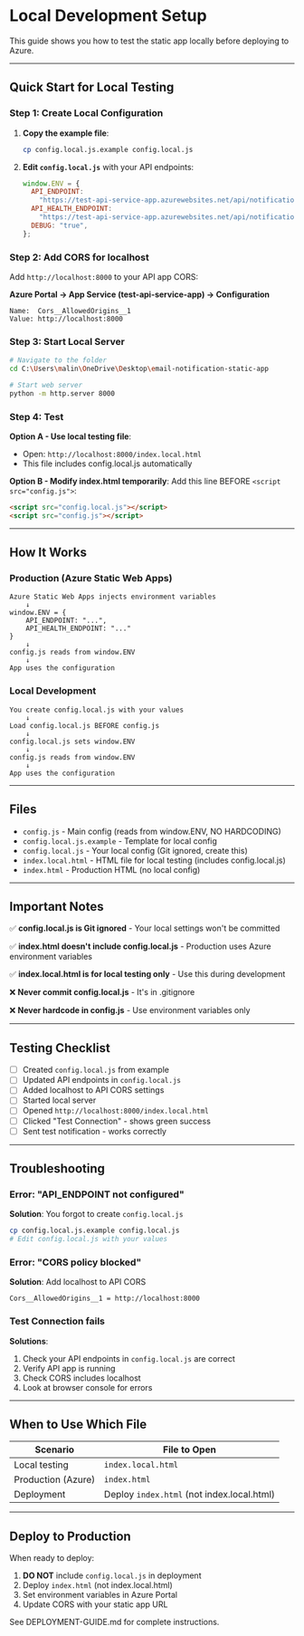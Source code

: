 # Local Development Setup

This guide shows you how to test the static app locally before deploying to Azure.

---

## Quick Start for Local Testing

### Step 1: Create Local Configuration

1. **Copy the example file**:

   ```bash
   cp config.local.js.example config.local.js
   ```

2. **Edit `config.local.js`** with your API endpoints:
   ```javascript
   window.ENV = {
     API_ENDPOINT:
       "https://test-api-service-app.azurewebsites.net/api/notification",
     API_HEALTH_ENDPOINT:
       "https://test-api-service-app.azurewebsites.net/api/notification/health",
     DEBUG: "true",
   };
   ```

### Step 2: Add CORS for localhost

Add `http://localhost:8000` to your API app CORS:

**Azure Portal → App Service (test-api-service-app) → Configuration**

```
Name:  Cors__AllowedOrigins__1
Value: http://localhost:8000
```

### Step 3: Start Local Server

```bash
# Navigate to the folder
cd C:\Users\malin\OneDrive\Desktop\email-notification-static-app

# Start web server
python -m http.server 8000
```

### Step 4: Test

**Option A - Use local testing file**:

- Open: `http://localhost:8000/index.local.html`
- This file includes config.local.js automatically

**Option B - Modify index.html temporarily**:
Add this line BEFORE `<script src="config.js">`:

```html
<script src="config.local.js"></script>
<script src="config.js"></script>
```

---

## How It Works

### Production (Azure Static Web Apps)

```
Azure Static Web Apps injects environment variables
    ↓
window.ENV = {
    API_ENDPOINT: "...",
    API_HEALTH_ENDPOINT: "..."
}
    ↓
config.js reads from window.ENV
    ↓
App uses the configuration
```

### Local Development

```
You create config.local.js with your values
    ↓
Load config.local.js BEFORE config.js
    ↓
config.local.js sets window.ENV
    ↓
config.js reads from window.ENV
    ↓
App uses the configuration
```

---

## Files

- `config.js` - Main config (reads from window.ENV, NO HARDCODING)
- `config.local.js.example` - Template for local config
- `config.local.js` - Your local config (Git ignored, create this)
- `index.local.html` - HTML file for local testing (includes config.local.js)
- `index.html` - Production HTML (no local config)

---

## Important Notes

✅ **config.local.js is Git ignored** - Your local settings won't be committed

✅ **index.html doesn't include config.local.js** - Production uses Azure environment variables

✅ **index.local.html is for local testing only** - Use this during development

❌ **Never commit config.local.js** - It's in .gitignore

❌ **Never hardcode in config.js** - Use environment variables only

---

## Testing Checklist

- [ ] Created `config.local.js` from example
- [ ] Updated API endpoints in `config.local.js`
- [ ] Added localhost to API CORS settings
- [ ] Started local server
- [ ] Opened `http://localhost:8000/index.local.html`
- [ ] Clicked "Test Connection" - shows green success
- [ ] Sent test notification - works correctly

---

## Troubleshooting

### Error: "API_ENDPOINT not configured"

**Solution**: You forgot to create `config.local.js`

```bash
cp config.local.js.example config.local.js
# Edit config.local.js with your values
```

### Error: "CORS policy blocked"

**Solution**: Add localhost to API CORS

```
Cors__AllowedOrigins__1 = http://localhost:8000
```

### Test Connection fails

**Solutions**:

1. Check your API endpoints in `config.local.js` are correct
2. Verify API app is running
3. Check CORS includes localhost
4. Look at browser console for errors

---

## When to Use Which File

| Scenario           | File to Open                               |
| ------------------ | ------------------------------------------ |
| Local testing      | `index.local.html`                         |
| Production (Azure) | `index.html`                               |
| Deployment         | Deploy `index.html` (not index.local.html) |

---

## Deploy to Production

When ready to deploy:

1. **DO NOT** include `config.local.js` in deployment
2. Deploy `index.html` (not index.local.html)
3. Set environment variables in Azure Portal
4. Update CORS with your static app URL

See DEPLOYMENT-GUIDE.md for complete instructions.
